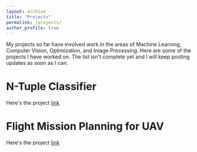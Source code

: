 ```yaml
---
layout: archive
title: "Projects"
permalink: /projects/
author_profile: true
---
```


My projects so far have involved work in the areas of Machine Learning, Computer Vision, Optimization, and Image Processing. Here are some of the projects I have worked on. The list isn't complete yet and I will keep posting updates as soon as I can.

# N-Tuple Classifier
Here's the project [link](https://github.com/sammitjain/N_Tuple_Classifier)

# Flight Mission Planning for UAV
Here's the project [link](https://github.com/sammitjain/UAV_flight_mission_planning)
